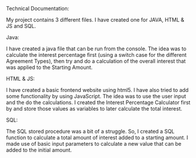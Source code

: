 Technical Documentation: 

My project contains 3 different files. I have created one for JAVA, HTML & JS and SQL. 

 

Java: 

I have created a java file that can be run from the console. The idea was to calculate the interest percentage first (using a switch case for the different Agreement Types), then try and do a calculation of the overall interest that was applied to the Starting Amount. 

 

HTML & JS: 

I have created a basic frontend website using html5. I have also tried to add some functionality by using JavaScript. The idea was to use the user input and the do the calculations. I created the Interest Percentage Calculator first by and store those values as variables to later calculate the total interest. 

 

SQL: 

The SQL stored procedure was a bit of a struggle. So, I created a SQL function to calculate a total amount of interest added to a starting amount. I made use of basic input parameters to calculate a new value that can be added to the initial amount.  
